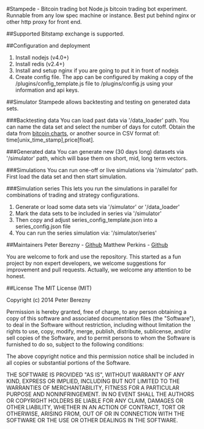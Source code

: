 #Stampede - Bitcoin trading bot
Node.js bitcoin trading bot experiment. Runnable from any low spec machine or instance. Best put behind nginx or other http proxy for front end.

##Supported
Bitstamp exchange is supported.

##Configuration and deployment
1. Install nodejs (v4.0+)
2. Install redis (v2.4+)
3. Install and setup nginx if you are going to put it in front of nodejs
4. Create config file. The app can be configured by making a copy of the /plugins/config_template.js file to /plugins/config.js using your information and api keys.

##Simulator
Stampede allows backtesting and testing on generated data sets. 

###Backtesting data
You can load past data via '/data_loader' path. You can name the data set and select the number of days for cutoff.
Obtain the data from [bitcoin charts](http://api.bitcoincharts.com/v1/csv/bitstampUSD.csv.gz), or another source in CSV format of: time[unix_time_stamp],price[float].

###Generated data
You can generate new (30 days long) datasets via '/simulator' path, which will base them on short, mid, long term vectors.

###Simulations
You can run one-off or live simulations via '/simulator' path. First load the data set and then start simulation.

###Simulation series
This lets you run the simulations in parallel for combinations of trading and strategy configurations.
1. Generate or load some data sets via '/simulator' or '/data_loader'
2. Mark the data sets to be included in series via '/simulator'
3. Then copy and adjust series_config_template.json into a series_config.json file
4. You can run the series simulation via: '/simulator/series'

##Maintainers
Peter Berezny - [Github](https://github.com/pejrak)
Matthew Perkins - [Github](https://github.com/mattarse)

You are welcome to fork and use the repository. This started as a fun project by non expert developers, we welcome suggestions for improvement and pull requests. Actually, we welcome any attention to be honest.

##License
The MIT License (MIT)

Copyright (c) 2014 Peter Berezny

Permission is hereby granted, free of charge, to any person obtaining a copy
of this software and associated documentation files (the "Software"), to deal
in the Software without restriction, including without limitation the rights
to use, copy, modify, merge, publish, distribute, sublicense, and/or sell
copies of the Software, and to permit persons to whom the Software is
furnished to do so, subject to the following conditions:

The above copyright notice and this permission notice shall be included in
all copies or substantial portions of the Software.

THE SOFTWARE IS PROVIDED "AS IS", WITHOUT WARRANTY OF ANY KIND, EXPRESS OR
IMPLIED, INCLUDING BUT NOT LIMITED TO THE WARRANTIES OF MERCHANTABILITY,
FITNESS FOR A PARTICULAR PURPOSE AND NONINFRINGEMENT. IN NO EVENT SHALL THE
AUTHORS OR COPYRIGHT HOLDERS BE LIABLE FOR ANY CLAIM, DAMAGES OR OTHER
LIABILITY, WHETHER IN AN ACTION OF CONTRACT, TORT OR OTHERWISE, ARISING FROM,
OUT OF OR IN CONNECTION WITH THE SOFTWARE OR THE USE OR OTHER DEALINGS IN
THE SOFTWARE.